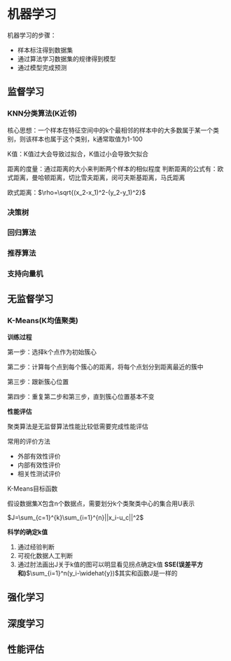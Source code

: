 # 机器学习

机器学习的步骤：

- 样本标注得到数据集
- 通过算法学习数据集的规律得到模型
- 通过模型完成预测

## 监督学习

### KNN分类算法(K近邻)

核心思想：一个样本在特征空间中的k个最相邻的样本中的大多数属于某一个类别，则该样本也属于这个类别，k通常取值为1-100

K值：K值过大会导致过拟合，K值过小会导致欠拟合

距离的度量：通过距离的大小来判断两个样本的相似程度
判断距离的公式有：欧式距离，曼哈顿距离，切比雪夫距离，闵可夫斯基距离，马氏距离

欧式距离：$\rho=\sqrt{(x_2-x_1)^2-(y_2-y_1)^2}$

### 决策树

### 回归算法

### 推荐算法

### 支持向量机

## 无监督学习

### K-Means(K均值聚类)

**训练过程**

第一步：选择k个点作为初始簇心

第二步：计算每个点到每个簇心的距离，将每个点划分到距离最近的簇中

第三步：跟新簇心位置

第四步：重复第二步和第三步，直到簇心位置基本不变

**性能评估**

聚类算法是无监督算法性能比较低需要完成性能评估

常用的评价方法

- 外部有效性评价
- 内部有效性评价
- 相关性测试评价

K-Means目标函数

假设数据集X包含n个数据点，需要划分k个类聚类中心的集合用U表示

$J=\sum_{c=1}^{k}\sum_{i=1}^{n}||x_i-u_c||^2$

**科学的确定k值**

1. 通过经验判断
2. 可视化数据人工判断
3. 通过肘法画出J关于k值的图可以明显看见拐点确定k值
**SSE(误差平方和)**$\sum_{i=1}^n(y_i-\widehat{y})$其实和函数J是一样的

## 强化学习

## 深度学习

## 性能评估

